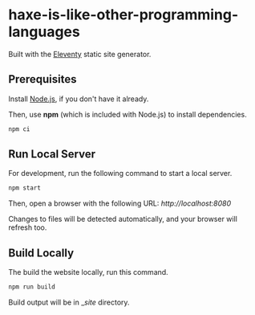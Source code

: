 # haxe-is-like-other-programming-languages

Built with the [Eleventy](https://11ty.dev/) static site generator.

## Prerequisites

Install [Node.js](https://nodejs.org/), if you don't have it already.

Then, use **npm** (which is included with Node.js) to install dependencies.

```sh
npm ci
```

## Run Local Server

For development, run the following command to start a local server.

```sh
npm start
```

Then, open a browser with the following URL: _http://localhost:8080_

Changes to files will be detected automatically, and your browser will refresh too.

## Build Locally

The build the website locally, run this command.

```sh
npm run build
```

Build output will be in __site_ directory.
